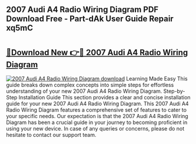 ## 2007 Audi A4 Radio Wiring Diagram PDF Download Free - Part-dAk User Guide Repair xq5mC

# <h2><a href="http://dfncjl.blite.top/?on=2007+Audi+A4+Radio+Wiring+Diagram">🔗Download New 👉🔴 2007 Audi A4 Radio Wiring Diagram</a></h2>

[![2007 Audi A4 Radio Wiring Diagram download](https://i.imgur.com/lujVjoI.png)](http://dfncjl.blite.top/?on=2007+Audi+A4+Radio+Wiring+Diagram)
Learning Made Easy This guide breaks down complex concepts into simple steps for effortless understanding of your new 2007 Audi A4 Radio Wiring Diagram. Step-by-Step Installation Guide This section provides a clear and concise installation guide for your new 2007 Audi A4 Radio Wiring Diagram. This 2007 Audi A4 Radio Wiring Diagram features a comprehensive set of features to cater to your specific needs. Our expectation is that the 2007 Audi A4 Radio Wiring Diagram has been a crucial guide in your journey to becoming proficient in using your new device. In case of any queries or concerns, please do not hesitate to contact our support team.
